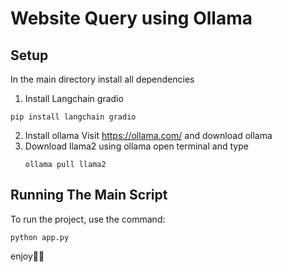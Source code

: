 # Website Query using Ollama

## Setup
In the main directory install all dependencies
1. Install Langchain gradio
  ```
  pip install langchain gradio
  ```
2. Install ollama
   Visit https://ollama.com/ and  download ollama
3. Download llama2 using ollama
   open terminal and type
   ```
   ollama pull llama2
   ```

## Running The Main Script

To run the project, use the command:

```
python app.py
```

enjoy👏👏
